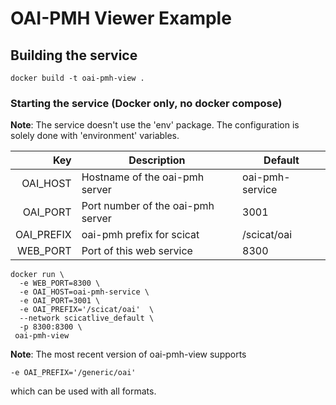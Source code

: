 # OAI-PMH Viewer Example

## Building the service

```
docker build -t oai-pmh-view .
```

### Starting the service (Docker only, no docker compose)

**Note**: The service doesn't use the 'env' package. The
configuration is solely done with 'environment' variables.

Key | Description | Default
---:| ------- | ------
OAI_HOST | Hostname of the oai-pmh server | oai-pmh-service
OAI_PORT | Port number of the oai-pmh server | 3001
OAI_PREFIX | oai-pmh prefix for scicat | /scicat/oai 
WEB_PORT | Port of this web service | 8300

```
docker run \
  -e WEB_PORT=8300 \
  -e OAI_HOST=oai-pmh-service \
  -e OAI_PORT=3001 \
  -e OAI_PREFIX='/scicat/oai'  \
  --network scicatlive_default \
  -p 8300:8300 \
 oai-pmh-view
```

**Note**: The most recent version of  oai-pmh-view supports
```
-e OAI_PREFIX='/generic/oai'
```
which can be used with all formats.
